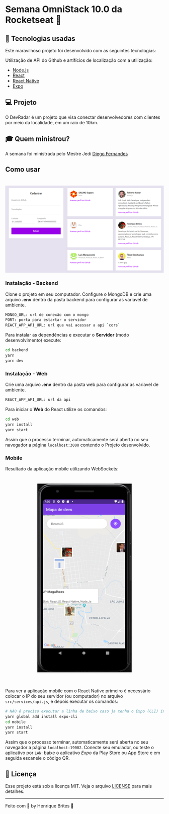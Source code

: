# Semana OmniStack 10.0 da Rocketseat :rocket:

## :rocket: Tecnologias usadas
Este maravilhoso projeto foi desenvolvido com as seguintes tecnologias:

Utilização de API do Github e artifícios de localização com a utilização:
- [Node.js](https://nodejs.org/en/)
- [React](https://reactjs.org)
- [React Native](https://facebook.github.io/react-native/)
- [Expo](https://expo.io/)

## :computer: Projeto

O DevRadar é um projeto que visa conectar desenvolvedores com clientes por meio da localidade, em um raio de 10km.

## :mortar_board: Quem ministrou?

A semana foi ministrada pelo Mestre Jedi [Diego Fernandes](https://github.com/diego3g)

## Como usar

<h1 align="center"><img align="center" alt="Frontend" src=".github/dev-radar-web.png" width="700"></img></h1>

### Instalação - Backend
Clone o projeto em seu computador. Configure o MongoDB e crie uma arquivo **.env** dentro da pasta  backend para configurar as variavel de ambiente.  

```bash
MONGO_URL: url de conexão com o mongo
PORT: porta para estartar o servidor 
REACT_APP_API_URL: url que vai acessar a api `cors`
```
Para instalar as dependências e executar o **Servidor** (modo desenvolvimento) execute:
```bash
cd backend
yarn
yarn dev
```

### Instalação - Web
 Crie uma arquivo **.env** dentro da pasta web para configurar as variavel de ambiente. 
  
 ```bash
REACT_APP_API_URL: url da api
```
Para iniciar o **Web** do React utilize os comandos:
```bash
cd web
yarn install
yarn start
```
Assim que o processo terminar, automaticamente será aberta no seu navegador a página `localhost:3000` contendo o Projeto desenvolvido.  

### Mobile

Resultado da aplicação mobile utilizando WebSockets:

<h1 align="center"><img align="center" alt="Mobile" src=".github/dev-radar-mobile.png" width="300" height="600"></img></h1>
<br>

Para ver a aplicação mobile com o React Native primeiro é necessário colocar o IP do seu servidor (ou computador) no arquivo `src/services/api.js`, e depois executar os comandos:
```bash
# NÃO é preciso executar a linha de baixo caso ja tenha o Expo (CLI) instalado
yarn global add install expo-cli
cd mobile
yarn install
yarn start
```
Assim que o processo terminar, automaticamente será aberta no seu navegador a página `localhost:19002`. Conecte seu emulador, ou teste o aplicativo por `LAN`: baixe o aplicativo *Expo* da Play Store ou App Store e em seguida escaneie o código QR.

## :memo: Licença

Esse projeto está sob a licença MIT. Veja o arquivo [LICENSE](LICENSE) para mais detalhes.

---

Feito com :purple_heart: by  Henrique Brites :wave:
